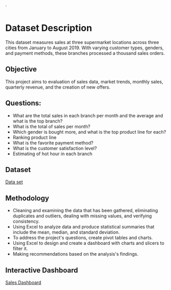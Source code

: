 `<H1>Dataset Description</H1>
This dataset measures sales at three supermarket locations across three cities from January to August 2019. With varying customer types, genders, and payment methods, these branches processed a thousand sales orders. 
  
<H2>Objective</H2>
This project aims to evaluation of sales data, market trends, monthly sales, quarterly revenue, and the creation of new offers.

<H2>Questions:</H2>

-	What are the total sales in each branch per month and the average and what is the top branch?
-	What is the total of sales per month?
-	Which gender is bought more, and what is the top product line for each?
-	Ranking product line
-	What is the favorite payment method?
-	What is the customer satisfaction level?
-	Estimating of hot hour in each branch

<H2>Dataset</H2>
<a href="https://github.com/Razan20696/Sales-Dashboard/blob/main/Dataset.xlsx">Data set</a>

<H2>Methodology</H2>

-	Cleaning and examining the data that has been gathered, eliminating duplicates and outliers, dealing with missing values, and verifying consistency.
-	Using Excel to analyze data and produce statistical summaries that include the mean, median, and standard deviation.
-	To address the project's questions, create pivot tables and charts. 
-	Using Excel to design and create a dashboard with charts and slicers to filter it.
-	Making recommendations based on the analysis's findings.
  
<H2>Interactive Dashboard </H2>
<a href="https://github.com/Razan20696/Sales-Dashboard/blob/main/Sales%20Dashboard.PNG">Sales Dashboard</a>

